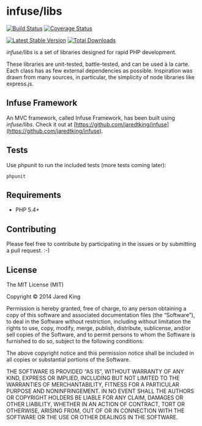 infuse/libs 
===========

[![Build Status](https://travis-ci.org/jaredtking/infuse-libs.png?branch=master)](https://travis-ci.org/jaredtking/infuse-libs) [![Coverage Status](https://coveralls.io/repos/jaredtking/infuse-libs/badge.png)](https://coveralls.io/r/jaredtking/infuse-libs)

[![Latest Stable Version](https://poser.pugx.org/infuse/libs/v/stable.png)](https://packagist.org/packages/infuse/libs)
[![Total Downloads](https://poser.pugx.org/infuse/libs/downloads.png)](https://packagist.org/packages/infuse/libs)

*infuse/libs* is a set of libraries designed for rapid PHP development.

These libraries are unit-tested, battle-tested, and can be used à la carte. Each class has as few external dependencies as possible. Inspiration was drawn from many sources, in particular, the simplicity of node libraries like express.js.

## Infuse Framework

An MVC framework, called Infuse Framework, has been built using *infuse/libs*. Check it out at [https://github.com/jaredtking/infuse](https://github.com/jaredtking/infuse).

## Tests

Use phpunit to run the included tests (more tests coming later):

```
phpunit
```

## Requirements

- PHP 5.4+

## Contributing

Please feel free to contribute by participating in the issues or by submitting a pull request. :-)

## License

The MIT License (MIT)

Copyright © 2014 Jared King

Permission is hereby granted, free of charge, to any person obtaining a copy of this software and associated documentation files (the “Software”), to deal in the Software without restriction, including without limitation the rights to use, copy, modify, merge, publish, distribute, sublicense, and/or sell copies of the Software, and to permit persons to whom the Software is furnished to do so, subject to the following conditions:

The above copyright notice and this permission notice shall be included in all copies or substantial portions of the Software.

THE SOFTWARE IS PROVIDED “AS IS”, WITHOUT WARRANTY OF ANY KIND, EXPRESS OR IMPLIED, INCLUDING BUT NOT LIMITED TO THE WARRANTIES OF MERCHANTABILITY, FITNESS FOR A PARTICULAR PURPOSE AND NONINFRINGEMENT. IN NO EVENT SHALL THE AUTHORS OR COPYRIGHT HOLDERS BE LIABLE FOR ANY CLAIM, DAMAGES OR OTHER LIABILITY, WHETHER IN AN ACTION OF CONTRACT, TORT OR OTHERWISE, ARISING FROM, OUT OF OR IN CONNECTION WITH THE SOFTWARE OR THE USE OR OTHER DEALINGS IN THE SOFTWARE.